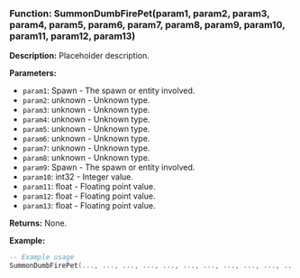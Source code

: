 ### Function: SummonDumbFirePet(param1, param2, param3, param4, param5, param6, param7, param8, param9, param10, param11, param12, param13)

**Description:**
Placeholder description.

**Parameters:**
- `param1`: Spawn - The spawn or entity involved.
- `param2`: unknown - Unknown type.
- `param3`: unknown - Unknown type.
- `param4`: unknown - Unknown type.
- `param5`: unknown - Unknown type.
- `param6`: unknown - Unknown type.
- `param7`: unknown - Unknown type.
- `param8`: unknown - Unknown type.
- `param9`: Spawn - The spawn or entity involved.
- `param10`: int32 - Integer value.
- `param11`: float - Floating point value.
- `param12`: float - Floating point value.
- `param13`: float - Floating point value.

**Returns:** None.

**Example:**

```lua
-- Example usage
SummonDumbFirePet(..., ..., ..., ..., ..., ..., ..., ..., ..., ..., ..., ..., ...)
```
